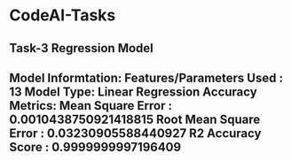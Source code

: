# CodeAI-Tasks
Task-3 Regression Model
-------------------------
Model Informtation:
Features/Parameters Used : 13
Model Type: Linear Regression
Accuracy Metrics:
Mean Square Error : 0.0010438750921418815
Root Mean Square Error : 0.03230905588440927
R2 Accuracy Score : 0.9999999997196409
-------------------------



